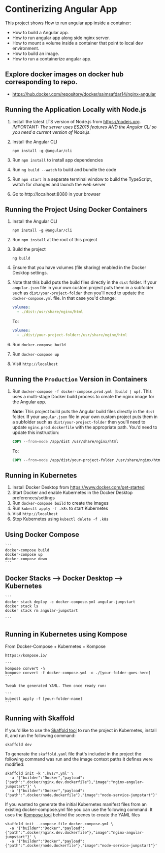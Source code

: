 # Continerizing Angular App

This project shows How to run angular app inside a container:

* How to build a Angular app.
* How to run angular app along side nginx server.
* How to mount a volume inside a container that point to local dev environment.
* How to build an image.
* How to run a containerize angular app.

## Explore docker images on docker hub corresponding to repo.
*  https://hub.docker.com/repository/docker/saimsafdar14/nginx-angular



## Running the Application Locally with Node.js

1. Install the latest LTS version of Node.js from https://nodejs.org. *IMPORTANT: The server uses ES2015 features AND the Angular CLI so you need a current version of Node.js.*

1. Install the Angular CLI

    `npm install -g @angular/cli`

1. Run `npm install` to install app dependencies

1. Run `ng build --watch` to build and bundle the code

1. Run `npm start` in a separate terminal window to build the TypeScript, watch for changes and launch the web server

1. Go to http://localhost:8080 in your browser


## Running the Project Using Docker Containers

1. Install the Angular CLI

    `npm install -g @angular/cli`

1. Run `npm install` at the root of this project

1. Build the project

    `ng build`

1. Ensure that you have volumes (file sharing) enabled in the Docker Desktop settings.

1. Note that this build puts the build files directly in the `dist` folder. If your `angular.json` file in your own custom project puts them in a subfolder such as `dist/your-project-folder` then you'll need to update the `docker-compose.yml` file. In that case you'd change:

    ```yaml
    volumes:
      - ./dist:/usr/share/nginx/html
    ```

    To:

    ```yaml
    volumes:
      - ./dist/your-project-folder:/usr/share/nginx/html
    ```


1. Run `docker-compose build`

1. Run `docker-compose up`

1. Visit `http://localhost`

## Running the `Production` Version in Containers

1. Run `docker-compose -f docker-compose.prod.yml [build | up]`. This uses a multi-stage Docker build process to create the nginx image for the Angular app.

    **Note**: This project build puts the Angular build files directly in the `dist` folder. If your `angular.json` file in your own custom project puts them in a subfolder such as `dist/your-project-folder` then you'll need to update `nginx.prod.dockerfile` with the appropriate path. You'd need to update this instruction:

    ```dockerfile
    COPY --from=node /app/dist /usr/share/nginx/html
    ```

    To:

    ```dockerfile
    COPY --from=node /app/dist/your-project-folder /usr/share/nginx/html
    ```

## Running in Kubernetes

1. Install Docker Desktop from https://www.docker.com/get-started
1. Start Docker and enable Kubernetes in the Docker Desktop preferences/settings
1. Run `docker-compose build` to create the images
1. Run `kubectl apply -f .k8s` to start Kubernetes
1. Visit `http://localhost`
1. Stop Kubernetes using `kubectl delete -f .k8s`

## Using Docker Compose

    ```
    docker-compose build
    docker-compose up
    docker-compose down
    ```

 ## Docker Stacks --> Docker Desktop --> Kubernetes

    ```
    docker stack deploy -c docker-compose.yml angular-jumpstart
    docker stack ls
    docker stack rm angular-jumpstart

    ```   


## Running in Kubernetes using Kompose
From Docker-Compose + Kubernetes = Kompose  

    https://kompose.io/

    ```
    kompose convert -h
    kompose convert -f docker-compose.yml -o ./[your-folder-goes-here]
    ```

    Tweak the generated YAML. Then once ready run:

    ```
    kubectl apply -f [your-folder-name]
    ```

## Running with Skaffold

If you'd like to use the [Skaffold tool](https://skaffold.dev/docs/install) to run the project in Kubernetes, install it, and run the following command:

`skaffold dev`

To generate the `skaffold.yaml` file that's included in the project the following command was run and the image context paths it defines were modified:

```
skaffold init -k '.k8s/*.yml' \
  -a '{"builder":"Docker","payload":{"path":".docker/nginx.dev.dockerfile"},"image":"nginx-angular-jumpstart"}' \
  -a '{"builder":"Docker","payload":{"path":".docker/node.dockerfile"},"image":"node-service-jumpstart"}'
```

If you wanted to generate the initial Kubernetes manifest files from an existing docker-compose.yml file you can use the following command.
It uses the [Kompose tool](https://kompose.io) behind the scenes to create the YAML files

```
skaffold init --compose-file docker-compose.yml \
  -a '{"builder":"Docker","payload":{"path":".docker/nginx.dev.dockerfile"},"image":"nginx-angular-jumpstart"}' \
  -a '{"builder":"Docker","payload":{"path":".docker/node.dockerfile"},"image":"node-service-jumpstart"}'
```

